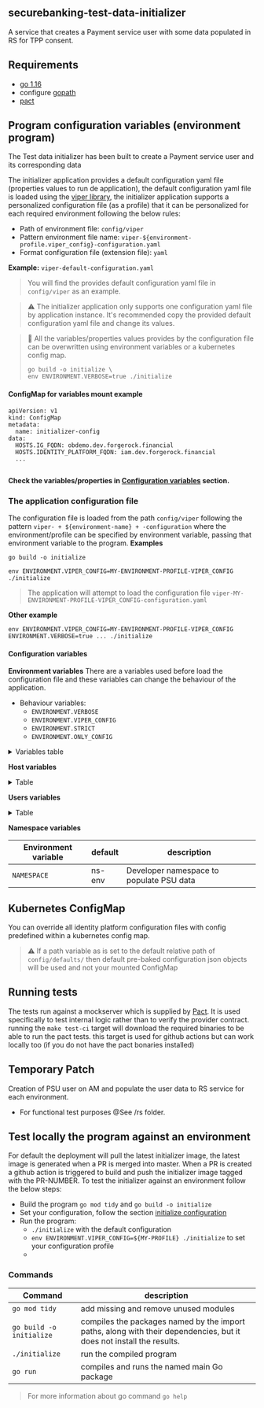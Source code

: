 ## securebanking-test-data-initializer
A service that creates a Payment service user with some data populated in RS for TPP consent.

## Requirements

- [go 1.16](https://golang.org/doc/install)
- configure [gopath](https://golang.org/doc/gopath_code.html#GOPATH)
- [pact](https://github.com/pact-foundation/pact-go#installation-on-nix)

## Program configuration variables (environment program)
The Test data initializer has been built to create a Payment service user and its corresponding data 

The initializer application provides a default configuration yaml file (properties values to run de application), the default configuration yaml file is loaded using the [viper library](https://github.com/spf13/viper),
the initializer application supports a personalized configuration file (as a profile) that it can be personalized for each required environment following the below rules:
- Path of environment file: `config/viper`
- Pattern environment file name: `viper-${environment-profile.viper_config}-configuration.yaml`
- Format configuration file (extension file): `yaml`

**Example:** `viper-default-configuration.yaml`
> You will find the provides default configuration yaml file in `config/viper` as an example.

> :warning: The initializer application only supports one configuration yaml file by application instance. It's recommended copy the provided default configuration yaml file and change its values.

> :memo: All the variables/properties values provides by the configuration file can be overwritten using environment variables or a kubernetes config map.
> ```shell
> go build -o initialize \
> env ENVIRONMENT.VERBOSE=true ./initialize
> ```

#### ConfigMap for variables mount example

```
apiVersion: v1
kind: ConfigMap
metadata:
  name: initializer-config
data:
  HOSTS.IG_FQDN: obdemo.dev.forgerock.financial
  HOSTS.IDENTITY_PLATFORM_FQDN: iam.dev.forgerock.financial
  ...
          
```

**Check the variables/properties in [Configuration variables](#configuration-variables) section.**

### The application configuration file
The configuration file is loaded from the path `config/viper` following the pattern `viper- + ${environment-name} + -configuration`
where the environment/profile can be specified by environment variable, passing that environment variable to the program.
**Examples**
```shell
go build -o initialize
```
```shell
env ENVIRONMENT.VIPER_CONFIG=MY-ENVIRONMENT-PROFILE-VIPER_CONFIG ./initialize
```
> The application will attempt to load the configuration file `viper-MY-ENVIRONMENT-PROFILE-VIPER_CONFIG-configuration.yaml`

**Other example**
```shell
env ENVIRONMENT.VIPER_CONFIG=MY-ENVIRONMENT-PROFILE-VIPER_CONFIG ENVIRONMENT.VERBOSE=true ... ./initialize
```

#### Configuration variables
**Environment variables**
There are a variables used before load the configuration file and these variables can change the behaviour of the application.
- Behaviour variables:
  - `ENVIRONMENT.VERBOSE`
  - `ENVIRONMENT.VIPER_CONFIG`
  - `ENVIRONMENT.STRICT`
  - `ENVIRONMENT.ONLY_CONFIG`

<details>
<summary>Variables table</summary>
<!-- always an empty line before table -->

| variable                                     | Default value                        | Description                                                                                                                                                                                                       |
|----------------------------------------------|--------------------------------------|-------------------------------------------------------------------------------------------------------------------------------------------------------------------------------------------------------------------|
| `ENVIRONMENT.VERBOSE`                        | false                                | Log level (verbose=true means debug mode)                                                                                                                                                                         |
| `ENVIRONMENT.VIPER_CONFIG`                   | default                              | The profile that contains the configuration to be overwritten from system env                                                                                                                                     |
| `ENVIRONMENT.ONLY_CONFIG`                    | false                                | Prints the configuration and exiting the program, to review the properties                                                                                                                                        |
| `ENVIRONMENT.STRICT`                         | false                                | true = strict mode on, otherwise off, will exit if go resty returns an error in STRICT mode enabled, be it client error, server error or other. Turning off STRICT mode will simply warn of client/server errors. |
| `ENVIRONMENT.TYPE`                           | CDK                                  | values: CDK, CDM or FIDC,  to identify the kind of identity platform                                                                                                                                              |
</details>

**Host variables**
<details>
<summary>Table</summary>
<!-- always an empty line before table -->

| Environment variable           | default                        | description                                  |
|--------------------------------|--------------------------------|----------------------------------------------|
| `HOSTS.IDENTITY_PLATFORM_FQDN` | iam.dev.forgerock.financial    | Identity platform Full Qualified Domain Name |
| `HOSTS.RS_FQDN`                | rs.dev.forgerock.financial     | RS Full Qualified Domain Name                |           |
| `HOSTS.SCHEME`                 | https                          | URI scheme, Syntax part of a generic URI     |
</details>


**Users variables**
<details>
<summary>Table</summary>
<!-- always an empty line before table -->

| Environment variable               | default    | description                                                               |
|------------------------------------|------------|---------------------------------------------------------------------------|
| `USERS.FR_PLATFORM_ADMIN_USERNAME` | amadmin    | Identity platform Username with admin grants (must exist previously)      |
| `USERS.FR_PLATFORM_ADMIN_PASSWORD` | replace-me | Identity platform User password with admin grants (must exist previously) |
| `USERS.PSU_USERNAME`               | replace-me | Psu Username to (It will be created)                                      |
| `USERS.PSU_PASSWORD`               | replace-me | Psu user password (It will be created)                                    |
</details>


**Namespace variables**

| Environment variable | default | description                              |
|----------------------|---------|------------------------------------------|
| `NAMESPACE`          | ns-env  | Developer namespace to populate PSU data |


## Kubernetes ConfigMap
You can override all identity platform configuration files with config predefined within a kubernetes config map.

> :warning: If a path variable as is set to the default relative path of `config/defaults/` then default pre-baked configuration json objects will be used and not your mounted ConfigMap

## Running tests
The tests run against a mockserver which is supplied by [Pact](https://docs.pact.io/). It is used specifically to test internal logic rather than to verify the provider contract.
running the `make test-ci` target will download the required binaries to be able to run the pact tests. this target is used for github actions but can work locally too (if you do not have the pact bonaries installed)

## Temporary Patch
Creation of PSU user on AM and populate the user data to RS service for each environment.
- For functional test purposes @See /rs folder.

## Test locally the program against an environment
For default the deployment will pull the latest initializer image, the latest image is generated when a PR is merged into master.
When a PR is created a github action is triggered to build and push the initializer image tagged with the PR-NUMBER.
To test the initializer against an environment follow the below steps:
- Build the program `go mod tidy` and `go build -o initialize`
- Set your configuration, follow the section [initialize configuration](#program-configuration-variables-environment-program)
- Run the program:
  - `./initialize` with the default configuration
  - `env ENVIRONMENT.VIPER_CONFIG=${MY-PROFILE} ./initialize` to set your configuration profile
  - 
### Commands
| Command                  | description                                                                                                          |
|--------------------------|----------------------------------------------------------------------------------------------------------------------|
| `go mod tidy`            | add missing and remove unused modules                                                                                |
| `go build -o initialize` | compiles the packages named by the import paths, along with their dependencies, but it does not install the results. |
| `./initialize`           | run the compiled program                                                                                             |
| `go run`                 | compiles and runs the named main Go package                                                                          |

> For more information about go command `go help`
